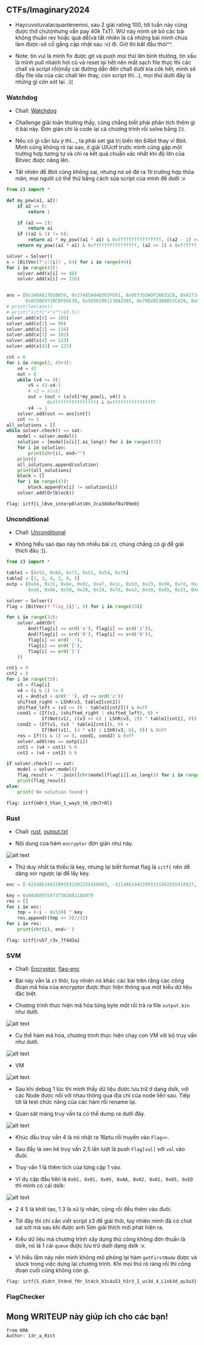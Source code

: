 ## CTFs/Imaginary2024

- Haycuvotuvalacquanlenemoi, sau 2 giải rating 100, tới tuần này cũng được thở chút(nhưng vẫn pay 40k TxT). WU này mình sẽ bỏ các bài không thuần rev hoặc quá dễ(và tất nhiên là cả những bài mình chưa làm được-sẽ cố gắng cập nhật sau :v) đi. Giờ thì bắt đầu thôi^^.

- Note: tin vui là mình fix được git và push mọi thứ lên bình thường, tin xấu là mình pull nhánh hơi cũ và reset lại hết nên mất sạch file thực thi các chall và script rồi(mấy cái đường dẫn đến chall dưới kia côk hết, mình sẽ đẩy file ida của các chall lên thay, còn script thì...), mọi thứ dưới đây là những gì còn sót lại. :((

### Watchdog

- Chall: [Watchdog](Watchdog/watchdog)

- Challenge giải toán thường thấy, cũng chẳng biết phải phân tích thêm gì ở bài này. Đơn giản chỉ là code lại cả chương trình rồi solve bằng `Z3`.

- Nếu có gì cần lưu ý thì..., ta phải set giá trị biến lên 64bit thay vì 8bit. Mình cũng không rõ tại sao, ở giải UIUctf trước mình cũng gặp một trường hợp tương tự và chỉ ra kết quả chuẩn xác nhất khi độ lớn của Bitvec được nâng lên.

- Tất nhiên để 8bit cũng không sai, nhưng nó sẽ đẻ ra 1tỉ trường hợp thỏa mãn, mọi người có thể thử bằng cách sửa script của mình để dưới :v

```python
from z3 import *

def my_pow(a1, a2):
    if a2 == 0:
        return 1

    if (a2 == 1):
        return a1
    if ((a2 & 1) != 0):
        return a1 * my_pow((a1 * a1) & 0xffffffffffffffff, ((a2 - 1) >> 1) & 0xffffffffffffffff)
    return my_pow((a1 * a1) & 0xffffffffffffffff, (a2 >> 1) & 0xffffffffffffffff)

solver = Solver()
x = [BitVec(f'x[{i}]', 64) for i in range(44)]
for i in range(43):
    solver.add(x[i] >= 48)
    solver.add(x[i] <= 126)


ans = [0x348A627D10659, 0x27485A840365FE61, 0x9E735DADF26D31CD, 0x82714BC9F9B579D9, 0x3DFB7CC801D16BC9, 0x602A04EFE5DAD659, 0x0EB801D915A30D3D, 0x217DBE10EDCB20A1, 0x0ADEE2637E875CA19, 0x0CD44AED238E9871, 0x0D3BFF76AE6B504D, 0x7181426EFF59E789, 0x477616CB20C2DAC9, 0x0CE1206E1E46CE4A9, 0x946E7CB964A3F87D, 0x499607CBF0C3291, 0x6871D4372347C759, 0x75412F56B7D8B01, 0x0F8E57C264786E34D, 0x194CA6020EC505B9, 0x3E1A22E34FE84949, 0x0A46DE25172742B79,
       0x0CD0E971BCBFE6E3D, 0x56561961138A2501, 0x78D2B538AB53CA19, 0x0A9980CA75AB6D611, 0x5F81576B5D4716CD, 0x17B9860825B93469, 0x0C012F75269298349, 0x17373EE9C7A3AAC9, 0x0B2E50798B11E1A7D, 0x0ADA5A6562E0FD7F1, 0x0EC3D9A68F1C99E59, 0x3D828B35505D79A1, 0x0F76E5264F7BD16CD, 0x0DD230B3EC48ED399, 0x80D93363DCD354C9, 0x7031567681E76299, 0x8977338CD4E2A93D, 0x8A5708A1D4C02B61, 0x2066296A21501019, 0x9E260D94A4D775B1, 0x0E7667BBD72280F4D, 0x12DF4035E1684349]
# print(len(ans))
# print("ictf{"+"x"*(43-5))
solver.add(x[0] == 105)
solver.add(x[1] == 99)
solver.add(x[2] == 116)
solver.add(x[3] == 102)
solver.add(x[4] == 123)
solver.add(x[43] == 125)

cnt = 0
for i in range(2, 43+3):
    v4 = 42
    out = 0
    while (v4 >= 0):
        v5 = 43-v4-1
        # v2 = x[v5]
        out = (out + (x[v5]*my_pow(i, v4)) &
               0xffffffffffffffff) & 0xffffffffffffffff
        v4 -= 1
    solver.add(out == ans[cnt])
    cnt += 1
all_solutions = []
while solver.check() == sat:
    model = solver.model()
    solution = [model[x[i]].as_long() for i in range(43)]
    for i in solution:
        print(chr(i), end="")
    print()
    all_solutions.append(solution)
    print(all_solutions)
    block = []
    for i in range(43):
        block.append(x[i] != solution[i])
    solver.add(Or(block))
```

```
flag: ictf{i_l0ve_interp0lati0n_2ca38d6ef0a709e0}
```

### Unconditional

- Chall: [Unconditional](Unconditional/chal)

- Không hiểu sao dạo này hơi nhiều bài `z3`, chúng chẳng có gì để giải thích đâu :)).

```python
from z3 import *

table1 = [0x52, 0x64, 0x71, 0x51, 0x54, 0x76]
table2 = [1, 3, 4, 2, 6, 5]
outp = [0xb4, 0x31, 0x8e, 0x02, 0xaf, 0x1c, 0x5d, 0x23, 0x98, 0x7d, 0xa3, 0x1e, 0xb0, 0x3c, 0xb3, 0xc4,
        0xa6, 0x06, 0x58, 0x28, 0x19, 0x7d, 0xa3, 0xc0, 0x85, 0x31, 0x68, 0x0a, 0xbc, 0x03, 0x5d, 0x3d, 0x0b]

solver = Solver()
flag = [BitVec(f'flag_{i}', 8) for i in range(33)]

for i in range(33):
    solver.add(Or(
        And(flag[i] >= ord('a'), flag[i] <= ord('z')),
        And(flag[i] >= ord('0'), flag[i] <= ord('9')),
        flag[i] == ord('_'),
        flag[i] == ord('{'),
        flag[i] == ord('}')
    ))

cnt1 = 0
cnt2 = 0
for i in range(33):
    v3 = flag[i]
    v4 = (i & 1) != 0
    v1 = And(v3 > ord('`'), v3 <= ord('z'))
    shifted_right = LShR(v3, table2[cnt2])
    shifted_left = (v3 << (8 - table2[cnt2])) & 0xFF
    cond1 = (If(v1, (shifted_right | shifted_left), 0) +
             If(Not(v1), ((v3 << 6) | LShR(v3, 2)) ^ table1[cnt1], 0)) & 0xFF
    cond2 = (If(v1, (v3 ^ table1[cnt1]), 0) +
             If(Not(v1), (4 * v3) | LShR(v3, 6), 0)) & 0xFF
    res = If((i & 1) == 0, cond1, cond2) & 0xFF
    solver.add(res == outp[i])
    cnt1 = (v4 + cnt1) % 6
    cnt2 = (v4 + cnt2) % 6

if solver.check() == sat:
    model = solver.model()
    flag_result = ''.join([chr(model[flag[i]].as_long()) for i in range(33)])
    print(flag_result)
else:
    print('No solution found')
```

```
flag: ictf{m0r3_than_1_way5_t0_c0n7r0l}
```

### Rust

- Chall: [rust](Rust/rust), [output.txt](Rust/output.txt)

- Nội dung của hàm `encryptor` đơn giản như này.

![alt text](image.png)

- Thứ duy nhất ta thiếu là key, nhưng lại biết format flag là `ictf{` nên dễ dàng xor ngược lại để lấy key.

```python
enc = [-42148619422891531582255418903, -42148619422891531582255418927, -42148619422891531582255418851, -42148619422891531582255418907, -42148619422891531582255418831, -42148619422891531582255418859, -42148619422891531582255418855, -42148619422891531582255419111, -42148619422891531582255419103, -42148619422891531582255418687, -42148619422891531582255418859, -42148619422891531582255419119, -42148619422891531582255418843, -42148619422891531582255418687, -42148619422891531582255419103, -42148619422891531582255418907, -42148619422891531582255419107, -42148619422891531582255418915, -42148619422891531582255419119, -42148619422891531582255418935, -42148619422891531582255418823]

key = 0x883085554737383682184979
res = []
for i in enc:
    tmp = (~i - 0x539) ^ key
    res.append((tmp << 3)//32)
for i in res:
    print(chr(i), end='')

```

```
flag: ictf{ru57_r3v_7f4d3a}
```

### SVM

- Chall: [Encryptor](SVM/svm_revenge), [flag-enc](SVM/root-output.bin)

- Bài này vẫn là `z3` thôi, tuy nhiên nó khác các bài trên rằng các công đoạn mã hóa của encryptor được thực hiện thông qua một kiểu dữ liệu đặc biệt.

- Chương trình thực hiện mã hóa từng byte một rồi trả ra file `output.bin` như dưới.

![alt text](image-2.png)

- Cụ thể hàm mã hóa, chương trình thực hiện chạy con VM với bộ truy vấn như dưới.

![alt text](image-3.png)

- VM

![alt text](image-4.png)

- Sau khi debug 1 lúc thì mình thấy dữ liệu được lưu trữ ở dạng dslk, với các Node được nối với nhau thông qua địa chỉ của node liền sau. Tiếp tới là test chức năng của các hàm rồi rename lại.

- Quan sát mảng truy vấn ta có thể dump ra dưới đây.

![alt text](image-1.png)

- Khúc đầu truy vấn 4 là nó nhặt ra 16ptu rồi truyền vào `Flag<>`.

- Sau đấy là xen kẽ truy vấn 2,5 lần lượt là push `Flag[val]` với `val` vào đuôi.

- Truy vấn 1 là thêm tích của từng cặp 1 vào.

- Ví dụ cặp đầu tiên là `0x02, 0x01, 0x05, 0xAA, 0x02, 0x02, 0x05, 0xED` thì mình có cái dslk:

![alt text](image-5.png)

- 2 4 5 là khởi tạo, 1 3 là xử lý nhân, cộng rồi đều thêm vào đuôi.

- Tới đây thì chỉ cần viết script z3 để giải thôi, tuy nhiên mình đã có chút sai sót mà sau khi được anh Sơn giải thích mới phát hiện ra.

- Kiểu dữ liệu mà chương trình xây dựng thủ công không đơn thuần là dslk, nó là 1 cái `queue` được lưu trữ dưới dạng dslk :v.

- Vì hiểu lầm này nên mình không mô phỏng lại hàm `getFirstNode` được và stuck trong việc dựng lại chương trình. Khi mọi thứ rõ ràng rồi thì công đoạn cuối cũng không còn gì.

```
flag: ictf{S_d1dnt_5t4nd_f0r_5t4ck_b3c4u53_h3r3_I_us3d_4_L1nk3d_qu3u3}
```

### FlagChecker

## Mong WRITEUP này giúp ích cho các bạn!

```
from KMA
Author: 13r_ə_Rɪst
```
